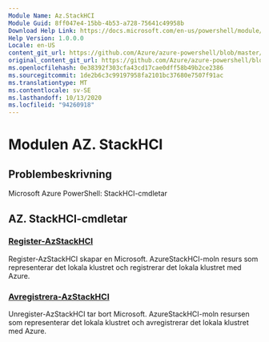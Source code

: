 ```yaml
---
Module Name: Az.StackHCI
Module Guid: 8ff047e4-15bb-4b53-a728-75641c49958b
Download Help Link: https://docs.microsoft.com/en-us/powershell/module/az.StackHCI
Help Version: 1.0.0.0
Locale: en-US
content_git_url: https://github.com/Azure/azure-powershell/blob/master/src/StackHCI/help/Az.StackHCI.md
original_content_git_url: https://github.com/Azure/azure-powershell/blob/master/src/StackHCI/help/Az.StackHCI.md
ms.openlocfilehash: 0e38392f303cfa43cd17cae0dff58b49b2ce2386
ms.sourcegitcommit: 1de2b6c3c99197958fa2101bc37680e7507f91ac
ms.translationtype: MT
ms.contentlocale: sv-SE
ms.lasthandoff: 10/13/2020
ms.locfileid: "94260918"
---
```

# Modulen AZ. StackHCI
## Problembeskrivning
Microsoft Azure PowerShell: StackHCI-cmdletar

## AZ. StackHCI-cmdletar
### [Register-AzStackHCI](Register-AzStackHCI.md)
Register-AzStackHCI skapar en Microsoft. AzureStackHCI-moln resurs som representerar det lokala klustret och registrerar det lokala klustret med Azure.

### [Avregistrera-AzStackHCI](Unregister-AzStackHCI.md)
Unregister-AzStackHCI tar bort Microsoft. AzureStackHCI-moln resursen som representerar det lokala klustret och avregistrerar det lokala klustret med Azure.

